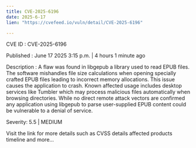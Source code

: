 ```yaml
---
title: CVE-2025-6196
date: 2025-6-17
lien: "https://cvefeed.io/vuln/detail/CVE-2025-6196"

---
```


CVE ID : CVE-2025-6196

Published :  June 17
2025
3:15 p.m. | 4 hours
1 minute ago

Description : A flaw was found in libgepub
a library used to read EPUB files. The software mishandles file size calculations when opening specially crafted EPUB files
leading to incorrect memory allocations. This issue causes the application to crash. Known affected usage includes desktop services like Tumbler
which may process malicious files automatically when browsing directories. While no direct remote attack vectors are confirmed
any application using libgepub to parse user-supplied EPUB content could be vulnerable to a denial of service.

Severity: 5.5 | MEDIUM

Visit the link for more details
such as CVSS details
affected products
timeline
and more...
